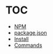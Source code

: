 # TOC

- [NPM](npm.md)
- [package.json](package.json.md)
- [Install](install.md)
- [Commands](cmds.md)
